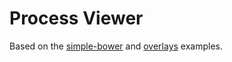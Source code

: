 # Process Viewer

Based on the [simple-bower](https://github.com/bpmn-io/bpmn-js-examples/tree/master/simple-bower) and [overlays](https://github.com/bpmn-io/bpmn-js-examples/tree/master/overlays) examples.